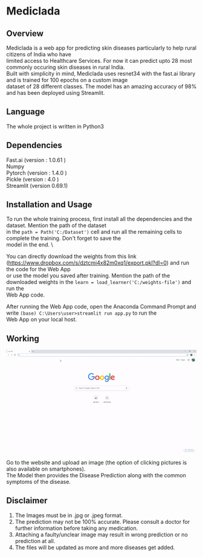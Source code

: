 # Mediclada

## Overview
Mediclada is a web app for predicting skin diseases particularly to help rural citizens of India who have \
limited access to Healthcare Services. For now it can predict upto 28 most commonly occuring skin diseases in rural India.\
Built with simplicity in mind, Mediclada uses resnet34 with the fast.ai library and is trained for 100 epochs on a custom image \
dataset of 28 different classes. The model has an amazing accuracy of 98% and has been deployed using Streamlit.

## Language
The whole project is written in Python3

## Dependencies 
Fast.ai (version : 1.0.61 ) \
Numpy \
Pytorch (version : 1.4.0 ) \
Pickle (version : 4.0 ) \
Streamlit (version 0.69.1) 

## Installation and Usage

To run the whole training process, first install all the dependencies and the dataset. Mention the path of the dataset  \
in the `path = Path('C:/Dataset')` cell and run all the remaining cells to complete the training. Don't forget to save the  \
model in the end. \

You can directly download the weights from this link (https://www.dropbox.com/s/dztcmi4x82m0xq1/export.pkl?dl=0) and run the code for the Web App  
or use the model you saved after training. Mention the path of the downloaded weights in the `learn = load_learner('C:/weights-file')` and run the  
Web App code. 

After running the Web App code, open the Anaconda Command Prompt and write `(base) C:\Users\user>streamlit run app.py` to run the  \
Web App on your local host.

## Working
![](walkthrough.gif)

Go to the website and upload an image (the option of clicking pictures is also available on smartphones). \
The Model then provides the Disease Prediction along with the common symptoms of the disease. 


## Disclaimer
1) The Images must be in .jpg or .jpeg format. 
2) The prediction may not be 100% accurate. Please consult a doctor for further information before taking any medication. 
3) Attaching a faulty/unclear image may result in wrong prediction or no prediction at all.
4) The files will be updated as more and more diseases get added. 
